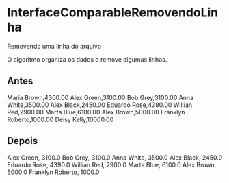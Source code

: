 # InterfaceComparableRemovendoLinha
Removendo uma linha do arquivo

O algoritmo organiza os dados e remove algumas linhas.

## Antes
Maria Brown,4300.00
Alex Green,3100.00
Bob Grey,3100.00
Anna White,3500.00
Alex Black,2450.00
Eduardo Rose,4390.00
Willian Red,2900.00
Marta Blue,6100.00
Alex Brown,5000.00
Franklyn Roberto,1000.00
Deisy Kelly,10000.00



## Depois
Alex Green, 3100.0
Bob Grey, 3100.0
Anna White, 3500.0
Alex Black, 2450.0
Eduardo Rose, 4390.0
Willian Red, 2900.0
Marta Blue, 6100.0
Alex Brown, 5000.0
Franklyn Roberto, 1000.0
